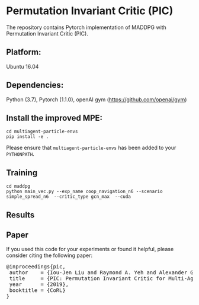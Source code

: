 # Permutation Invariant Critic (PIC) #

The repository contains Pytorch implementation of MADDPG with Permutation Invariant Critic (PIC).

## Platform: 
Ubuntu 16.04 

## Dependencies: 
Python (3.7), Pytorch (1.1.0), openAI gym (https://github.com/openai/gym)

## Install the improved MPE:
    cd multiagent-particle-envs
    pip install -e .
Please ensure that `multiagent-particle-envs` has been added to your `PYTHONPATH`.

## Training 
    cd maddpg
	python main_vec.py --exp_name coop_navigation_n6 --scenario simple_spread_n6  --critic_type gcn_max  --cuda 
    

## Results


## Paper

If you used this code for your experiments or found it helpful, please consider citing the following paper:

<pre>
@inproceedings{pic,
 author    = {Iou-Jen Liu and Raymond A. Yeh and Alexander G. Schwing},
 title     = {PIC: Permutation Invariant Critic for Multi-Agent Deep Reinforcement Learning},
 year      = {2019},
 booktitle = {CoRL}
}
</pre>



